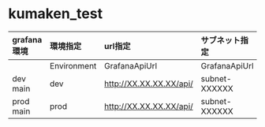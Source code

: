 # kumaken_test

   |grafana環境|環境指定|url指定|サブネット指定|セキュリティグループ指定|備考|
   |:----|:----|:----|:----|:----|:----|
   ||Environment|GrafanaApiUrl|GrafanaApiUrl|GrafanaSubnetId|GrafanaSecurityGroupId|key名|
   | dev main | dev | http://XX.XX.XX.XX/api/ | subnet-XXXXXX | sg-XXXXXX |デフォルト値|
   | prod main | prod | http://XX.XX.XX.XX/api/ | subnet-XXXXXX | sg-XXXXXX ||

